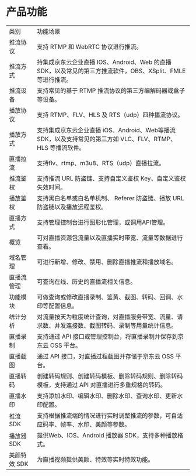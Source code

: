 # 产品功能

<table>
<tr>
    <td>类别<br/>
    <td>功能场景</td>
</tr>
<tr>
    <td>推流协议</td>
    <td>支持 RTMP 和 WebRTC 协议进行推流。</td>
</tr>
<tr>
    <td>推流方式</td>
    <td>持集成京东云企业直播 IOS、Android、Web 的直播 SDK，以及常见的第三方推流软件，OBS、XSplit、FMLE 等进行推流。</td>
</tr>
<tr>
    <td>推流设备</td>
    <td>支持常见的基于 RTMP 推流协议的第三方编解码器或盒子等设备。</td>
</tr>
 <tr>
    <td>播放协议</td>
    <td>支持 RTMP、FLV、HLS 及 RTS（udp）四种播流协议。</td>
</tr>
 <tr>
    <td>播放方式</td>
    <td>支持集成京东云企业直播 iOS、Android、Web等播流 SDK，以及支持常见的第三方如 VLC、FLV、RTMP、HLS 等播流软件。
</td>
</tr>
    
<tr>
    <td>直播拉流</td>
    <td>支持flv、rtmp、m3u8、RTS（udp）直播拉流。</td>
</tr>
<tr>
    <td>推流鉴权</td>
    <td>支持推流 URL 防盗链、支持自定义鉴权 Key、自定义鉴权失效时间。</td>
</tr>
<tr>
    <td>播放鉴权</td>
    <td>支持黑白名单或白名单机制、 Referer 防盗链、播放 URL 防盗链以及播放远程鉴权。</td>
</tr>
<tr>
    <td>直播方式</td>
    <td>支持管理控制台进行图形化管理，或调用API管理。</td>
</tr>
<tr>
    <td>概览</td>
    <td>可对直播资源包流量以及直播实时带宽、流量等数据进行查看。</td>
</tr> 
<tr>
    <td>域名管理</td>
    <td>可进行新增、修改、禁用、删除直播推流和播放域名。</td>
</tr> 
<tr>
    <td>直播流管理</td>
    <td>可查询在线、历史的直播流相关信息。</td>
</tr> 
<tr>
    <td>功能模块</td>
    <td>可做查询或修改直播录制、鉴黄、截图、转码、回调、水印等配置信息。</td>
</tr> 
<tr>
    <td>统计分析</td>
    <td>对流量按天为粒度统计查询，对直播服务带宽、流量、请求数、并发连接数、截图转码、录制等用量统计信息。</td>
</tr> 
<tr>
    <td>直播录制</td>
    <td>支持通过 API 接口或管理控制台，将直播录制并保存到京东云 OSS 平台。</td>
</tr> 
<tr>
    <td>直播截图</td>
    <td>通过 API 接口，对直播过程截图并存储于京东云 OSS 平台。</td>
</tr> 
<tr>
    <td>直播转码</td>
    <td>创建转码规则、创建转码模板、删除转码规则、删除转码模板，支持通过 API 对直播进行多重规格的转码。</td>
</tr> 
<tr>
    <td>直播水印</td>
    <td>支持添加水印、编辑水印、删除水印、查询水印、更新水印配置。</td>
</tr> 
<tr>
    <td>推流 SDK</td>
    <td>支持根据推流端的情况进行实时调整推流的参数，可自适应码率、帧率、水印、美颜等参数。</td>
</tr> 
<tr>
    <td>播放器 SDK</td>
    <td>提供Web、IOS、Android 播放器 SDK，支持多种播放格式。</td>
</tr> 
<tr>
    <td>美颜特效 SDK</td>
    <td>为直播视频提供美颜、特效等实时特效功能。</td>
</tr> 
</table>


